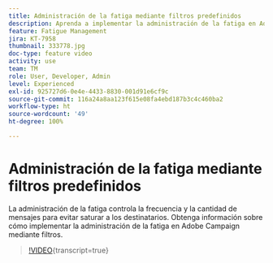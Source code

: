 ```yaml
---
title: Administración de la fatiga mediante filtros predefinidos
description: Aprenda a implementar la administración de la fatiga en Adobe Campaign mediante filtros.
feature: Fatigue Management
jira: KT-7958
thumbnail: 333778.jpg
doc-type: feature video
activity: use
team: TM
role: User, Developer, Admin
level: Experienced
exl-id: 925727d6-0e4e-4433-8830-001d91e6cf9c
source-git-commit: 116a24a8aa123f615e08fa4ebd187b3c4c460ba2
workflow-type: ht
source-wordcount: '49'
ht-degree: 100%

---
```


# Administración de la fatiga mediante filtros predefinidos

La administración de la fatiga controla la frecuencia y la cantidad de mensajes para evitar saturar a los destinatarios.
Obtenga información sobre cómo implementar la administración de la fatiga en Adobe Campaign mediante filtros.

>[!VIDEO](https://video.tv.adobe.com/v/333778?quality=12&learn=on){transcript=true}

